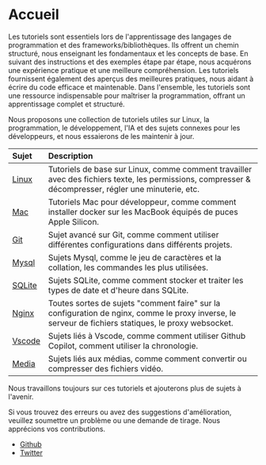 # Accueil

Les tutoriels sont essentiels lors de l'apprentissage des langages de programmation et des frameworks/bibliothèques. Ils offrent un chemin structuré, nous enseignant les fondamentaux et les concepts de base. En suivant des instructions et des exemples étape par étape, nous acquérons une expérience pratique et une meilleure compréhension. Les tutoriels fournissent également des aperçus des meilleures pratiques, nous aidant à écrire du code efficace et maintenable. Dans l'ensemble, les tutoriels sont une ressource indispensable pour maîtriser la programmation, offrant un apprentissage complet et structuré.

Nous proposons une collection de tutoriels utiles sur Linux, la programmation, le développement, l'IA et des sujets connexes pour les développeurs, et nous essaierons de les maintenir à jour.

| Sujet | Description |
| :--- | :--- |
| [Linux](linux/) | Tutoriels de base sur Linux, comme comment travailler avec des fichiers texte, les permissions, compresser & décompresser, régler une minuterie, etc. |
| [Mac](mac/how-to-use-docker-on-m1-mac.html) | Tutoriels Mac pour développeur, comme comment installer docker sur les MacBook équipés de puces Apple Silicon. |
| [Git](git/git-using-different-config-in-different-projects.html) | Sujet avancé sur Git, comme comment utiliser différentes configurations dans différents projets. |
| [Mysql](mysql/most-used-sql-commands.html) | Sujets Mysql, comme le jeu de caractères et la collation, les commandes les plus utilisées. |
| [SQLite](sqlite/deal-with-date-time-type-in-sqlite.html) | Sujets SQLite, comme comment stocker et traiter les types de date et d'heure dans SQLite. |
| [Nginx](nginx/nginx-https-config.html) | Toutes sortes de sujets "comment faire" sur la configuration de nginx, comme le proxy inverse, le serveur de fichiers statiques, le proxy websocket. |
| [Vscode](vscode/copilot-usage-and-shortcut.html) | Sujets liés à Vscode, comme comment utiliser Github Copilot, comment utiliser la chronologie. |
| [Media](media/convert-compress-video-via-ffmpeg.html) | Sujets liés aux médias, comme comment convertir ou compresser des fichiers vidéo. |

Nous travaillons toujours sur ces tutoriels et ajouterons plus de sujets à l'avenir.

Si vous trouvez des erreurs ou avez des suggestions d'amélioration, veuillez soumettre un problème ou une demande de tirage. Nous apprécions vos contributions.

- [Github](https://github.com/tinkink-net/tutorials)
- [Twitter](https://twitter.com/tinkink_net)